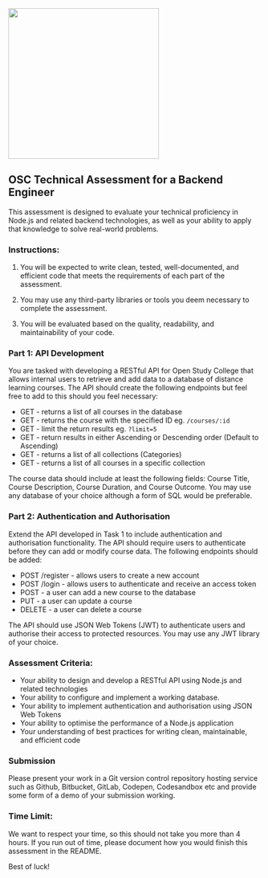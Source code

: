<img src="https://user-images.githubusercontent.com/1517907/231233022-7eeda0e4-c61f-4ba3-8e73-643f8b24abc6.jpg" width="300">

OSC Technical Assessment for a Backend Engineer
-------------------------------------------------

This assessment is designed to evaluate your technical proficiency in Node.js and related backend technologies, as well as your ability to apply that knowledge to solve real-world problems.

### Instructions:
    
1.  You will be expected to write clean, tested, well-documented, and efficient code that meets the requirements of each part of the assessment.
    
2.  You may use any third-party libraries or tools you deem necessary to complete the assessment.
    
3.  You will be evaluated based on the quality, readability, and maintainability of your code.
    

### Part 1: API Development

You are tasked with developing a RESTful API for Open Study College that allows internal users to retrieve and add data to a database of distance learning courses. The API should create the following endpoints but feel free to add to this should you feel necessary:

*   GET - returns a list of all courses in the database
*   GET - returns the course with the specified ID eg. `/courses/:id`
*   GET - limit the return results eg. `?limit=5`
*   GET - return results in either Ascending or Descending order (Default to Ascending)
*   GET - returns a list of all collections (Categories)
*   GET - returns a list of all courses in a specific collection

The course data should include at least the following fields: Course Title, Course Description, Course Duration, and Course Outcome. You may use any database of your choice although a form of SQL would be preferable.

### Part 2: Authentication and Authorisation

Extend the API developed in Task 1 to include authentication and authorisation functionality. The API should require users to authenticate before they can add or modify course data. The following endpoints should be added:

*   POST /register - allows users to create a new account
*   POST /login - allows users to authenticate and receive an access token
*   POST - a user can add a new course to the database
*   PUT - a user can update a course
*   DELETE - a user can delete a course

The API should use JSON Web Tokens (JWT) to authenticate users and authorise their access to protected resources. You may use any JWT library of your choice.


### Assessment Criteria:

*   Your ability to design and develop a RESTful API using Node.js and related technologies
*   Your ability to configure and implement a working database.
*   Your ability to implement authentication and authorisation using JSON Web Tokens
*   Your ability to optimise the performance of a Node.js application
*   Your understanding of best practices for writing clean, maintainable, and efficient code

### Submission

Please present your work in a Git version control repository hosting service such as Github, Bitbucket, GitLab, Codepen, Codesandbox etc and provide some form of a demo of your submission working.


### Time Limit:

We want to respect your time, so this should not take you more than 4 hours. If you run out of time, please document how you would finish this assessment in the README.


Best of luck!
